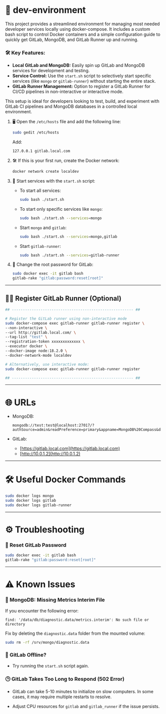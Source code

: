 # 🚀 dev-environment

This project provides a streamlined environment for managing most needed developer services locally using docker-compose. It includes a custom bash script to control Docker containers and a simple configuration guide to quickly get GitLab, MongoDB, and GitLab Runner up and running.

### 🛠️ Key Features:
- **Local GitLab and MongoDB:** Easily spin up GitLab and MongoDB services for development and testing.
- **Service Control:** Use the `start.sh` script to selectively start specific services (like `mongo` or `gitlab-runner`) without starting the entire stack.
- **GitLab Runner Management:** Option to register a GitLab Runner for CI/CD pipelines in non-interactive or interactive mode.

This setup is ideal for developers looking to test, build, and experiment with GitLab CI pipelines and MongoDB databases in a controlled local environment.

1. 🖥️ Open the `/etc/hosts` file and add the following line:

   ```bash
   sudo gedit /etc/hosts
   ```

   Add:

   ```
   127.0.0.1 gitlab.local.com
   ```

2. 🛠️ If this is your first run, create the Docker network:

   ```bash
   docker network create localdev
   ```

3. 📜 Start services with the `start.sh` script:

   - To start all services:

     ```bash
     sudo bash ./start.sh
     ```

   - To start only specific services like `mongo`:

     ```bash
     sudo bash ./start.sh --services=mongo
     ```

   - Start `mongo` and `gitlab`:

     ```bash
     sudo bash ./start.sh --services=mongo,gitlab
     ```

   - Start `gitlab-runner`:

     ```bash
     sudo bash ./start.sh --services=gitlab-runner
     ```

4. 🔐 Change the root password for GitLab:

   ```bash
   sudo docker exec -it gitlab bash
   gitlab-rake "gitlab:password:reset[root]"
   ```

---

## 🏃‍♂️ Register GitLab Runner (Optional)

```bash
## ------------------------------------------------------- ##

# Register the GitLab runner using non-interactive mode
sudo docker-compose exec gitlab-runner gitlab-runner register \
--non-interactive \
--url http://gitlab.local.com/ \
--tag-list "test" \
--registration-token xxxxxxxxxxxxx \
--executor docker \
--docker-image node:18.2.0 \
--docker-network-mode localdev

# Alternatively, use interactive mode:
sudo docker-compose exec gitlab-runner gitlab-runner register

## ------------------------------------------------------- ##
```

---

# 🌐 URLs

- MongoDB:

  ```
  mongodb://test:test@localhost:27017/?authSource=admin&readPreference=primary&appname=MongoDB%20Compass&directConnection=true&ssl=false
  ```

- GitLab:

  - [https://gitlab.local.com](https://gitlab.local.com)
  - [http://10.0.1.2](http://10.0.1.2)

---

# 🛠️ Useful Docker Commands

```bash
sudo docker logs mongo
sudo docker logs gitlab
sudo docker logs gitlab-runner
```

---

# ⚙️ Troubleshooting

### 🔄 Reset GitLab Password

```bash
sudo docker exec -it gitlab bash
gitlab-rake "gitlab:password:reset[root]"
```

---

# ⚠️ Known Issues

### 🐘 MongoDB: Missing Metrics Interim File

If you encounter the following error:

```
find: '/data/db/diagnostic.data/metrics.interim': No such file or directory
```

Fix by deleting the `diagnostic.data` folder from the mounted volume:

```bash
sudo rm -rf /srv/mongo/diagnostic.data
```

### 🚫 GitLab Offline?

- Try running the `start.sh` script again.

### 🕒 GitLab Takes Too Long to Respond (502 Error)

- GitLab can take 5-10 minutes to initialize on slow computers. In some cases, it may require multiple restarts to resolve.

- Adjust CPU resources for `gitlab` and `gitlab_runner` if the issue persists.